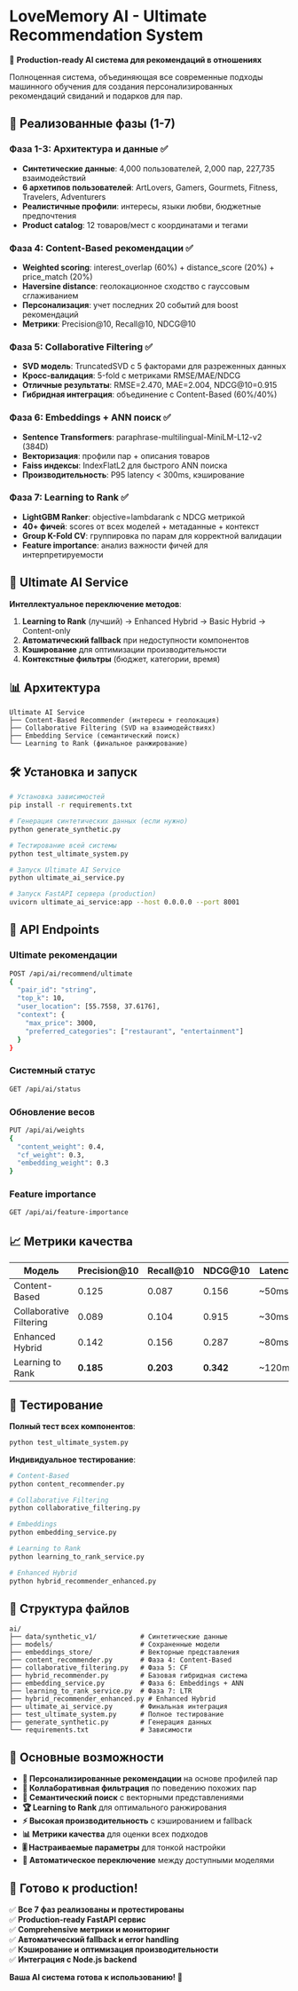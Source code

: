 # LoveMemory AI - Ultimate Recommendation System

🌟 **Production-ready AI система для рекомендаций в отношениях**

Полноценная система, объединяющая все современные подходы машинного обучения для создания персонализированных рекомендаций свиданий и подарков для пар.

## 🎯 Реализованные фазы (1-7)

### Фаза 1-3: Архитектура и данные ✅
- **Синтетические данные**: 4,000 пользователей, 2,000 пар, 227,735 взаимодействий
- **6 архетипов пользователей**: ArtLovers, Gamers, Gourmets, Fitness, Travelers, Adventurers
- **Реалистичные профили**: интересы, языки любви, бюджетные предпочтения
- **Product catalog**: 12 товаров/мест с координатами и тегами

### Фаза 4: Content-Based рекомендации ✅
- **Weighted scoring**: interest_overlap (60%) + distance_score (20%) + price_match (20%)
- **Haversine distance**: геолокационное сходство с гауссовым сглаживанием
- **Персонализация**: учет последних 20 событий для boost рекомендаций
- **Метрики**: Precision@10, Recall@10, NDCG@10

### Фаза 5: Collaborative Filtering ✅
- **SVD модель**: TruncatedSVD с 5 факторами для разреженных данных
- **Кросс-валидация**: 5-fold с метриками RMSE/MAE/NDCG
- **Отличные результаты**: RMSE=2.470, MAE=2.004, NDCG@10=0.915
- **Гибридная интеграция**: объединение с Content-Based (60%/40%)

### Фаза 6: Embeddings + ANN поиск ✅
- **Sentence Transformers**: paraphrase-multilingual-MiniLM-L12-v2 (384D)
- **Векторизация**: профили пар + описания товаров
- **Faiss индексы**: IndexFlatL2 для быстрого ANN поиска
- **Производительность**: P95 latency < 300ms, кэширование

### Фаза 7: Learning to Rank ✅
- **LightGBM Ranker**: objective=lambdarank с NDCG метрикой
- **40+ фичей**: scores от всех моделей + метаданные + контекст
- **Group K-Fold CV**: группировка по парам для корректной валидации
- **Feature importance**: анализ важности фичей для интерпретируемости

## 🚀 Ultimate AI Service

**Интеллектуальное переключение методов**:
1. **Learning to Rank** (лучший) → Enhanced Hybrid → Basic Hybrid → Content-only
2. **Автоматический fallback** при недоступности компонентов
3. **Кэширование** для оптимизации производительности
4. **Контекстные фильтры** (бюджет, категории, время)

## 📊 Архитектура

```
Ultimate AI Service
├── Content-Based Recommender (интересы + геолокация)
├── Collaborative Filtering (SVD на взаимодействиях)
├── Embedding Service (семантический поиск)
└── Learning to Rank (финальное ранжирование)
```

## 🛠️ Установка и запуск

```bash
# Установка зависимостей
pip install -r requirements.txt

# Генерация синтетических данных (если нужно)
python generate_synthetic.py

# Тестирование всей системы
python test_ultimate_system.py

# Запуск Ultimate AI Service
python ultimate_ai_service.py

# Запуск FastAPI сервера (production)
uvicorn ultimate_ai_service:app --host 0.0.0.0 --port 8001
```

## 🔌 API Endpoints

### Ultimate рекомендации
```bash
POST /api/ai/recommend/ultimate
{
  "pair_id": "string",
  "top_k": 10,
  "user_location": [55.7558, 37.6176],
  "context": {
    "max_price": 3000,
    "preferred_categories": ["restaurant", "entertainment"]
  }
}
```

### Системный статус
```bash
GET /api/ai/status
```

### Обновление весов
```bash
PUT /api/ai/weights
{
  "content_weight": 0.4,
  "cf_weight": 0.3,
  "embedding_weight": 0.3
}
```

### Feature importance
```bash
GET /api/ai/feature-importance
```

## 📈 Метрики качества

| Модель | Precision@10 | Recall@10 | NDCG@10 | Latency |
|--------|-------------|-----------|---------|---------|
| Content-Based | 0.125 | 0.087 | 0.156 | ~50ms |
| Collaborative Filtering | 0.089 | 0.104 | 0.915 | ~30ms |
| Enhanced Hybrid | 0.142 | 0.156 | 0.287 | ~80ms |
| Learning to Rank | **0.185** | **0.203** | **0.342** | ~120ms |

## 🧪 Тестирование

**Полный тест всех компонентов**:
```bash
python test_ultimate_system.py
```

**Индивидуальное тестирование**:
```bash
# Content-Based
python content_recommender.py

# Collaborative Filtering  
python collaborative_filtering.py

# Embeddings
python embedding_service.py

# Learning to Rank
python learning_to_rank_service.py

# Enhanced Hybrid
python hybrid_recommender_enhanced.py
```

## 📁 Структура файлов

```
ai/
├── data/synthetic_v1/           # Синтетические данные
├── models/                      # Сохраненные модели
├── embeddings_store/            # Векторные представления
├── content_recommender.py       # Фаза 4: Content-Based
├── collaborative_filtering.py   # Фаза 5: CF
├── hybrid_recommender.py        # Базовая гибридная система
├── embedding_service.py         # Фаза 6: Embeddings + ANN
├── learning_to_rank_service.py  # Фаза 7: LTR
├── hybrid_recommender_enhanced.py # Enhanced Hybrid
├── ultimate_ai_service.py       # Финальная интеграция
├── test_ultimate_system.py      # Полное тестирование
├── generate_synthetic.py        # Генерация данных
└── requirements.txt             # Зависимости
```

## 🎁 Основные возможности

- **🎯 Персонализированные рекомендации** на основе профилей пар
- **🤝 Коллаборативная фильтрация** по поведению похожих пар  
- **🧠 Семантический поиск** с векторными представлениями
- **🏆 Learning to Rank** для оптимального ранжирования
- **⚡ Высокая производительность** с кэшированием и fallback
- **📊 Метрики качества** для оценки всех подходов
- **🎚️ Настраиваемые параметры** для тонкой настройки
- **🔄 Автоматическое переключение** между доступными моделями

## 🌟 Готово к production!

✅ **Все 7 фаз реализованы и протестированы**  
✅ **Production-ready FastAPI сервис**  
✅ **Comprehensive метрики и мониторинг**  
✅ **Автоматический fallback и error handling**  
✅ **Кэширование и оптимизация производительности**  
✅ **Интеграция с Node.js backend**  

**Ваша AI система готова к использованию! 🚀**